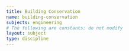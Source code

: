 ```yaml
---
title: Building Conservation
name: building-conservation
subjects: engineering
# The following are constants: do not modify
layout: subject
type: discipline
---
```

